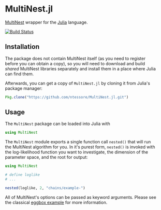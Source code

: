 MultiNest.jl
============

[MultiNest](http://ccpforge.cse.rl.ac.uk/gf/project/multinest/) wrapper for the
[Julia](http://julialang.org) language.

[![Build Status](https://travis-ci.org/ntessore/MultiNest.jl.svg)](https://travis-ci.org/ntessore/MultiNest.jl)

Installation
------------

The package does not contain MultiNest itself (as you need to register before
you can obtain a copy), so you will need to download and build *shared* 
MultiNest libraries separately and install them in a place where Julia can find
them.

Afterwards, you can get a copy of `MultiNest.jl` by cloning it from Julia's
package manager:

```julia
Pkg.clone("https://github.com/ntessore/MultiNest.jl.git")
```

Usage
-----

The `MultiNest` package can be loaded into Julia with

```julia
using MultiNest
```

The `MultiNest` module exports a single function call `nested()` that will run
the MultiNest algorithm for you. In it's purest form, `nested()` is invoked with
the log-likelihood function you want to investigate, the dimension of the
parameter space, and the root for output:

```julia
using MultiNest

# define loglike
# ...

nested(loglike, 2, "chains/example-")
```

All of MultiNest's options can be passed as keyword arguments. Please see the
classical [eggbox example](examples/eggbox.jl) for more information.

